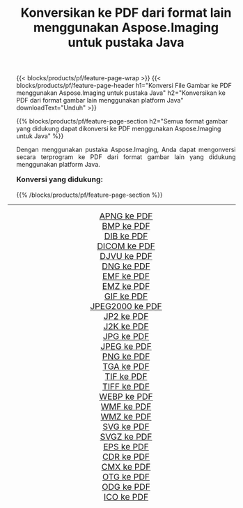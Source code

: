 ﻿---
title: Konversikan ke PDF dari format lain menggunakan Aspose.Imaging untuk pustaka Java 
weight: 3920
url: /id/java/conversion/to/pdf/ 
lang: id
langdirlevel: 2
locales: zh-hans,ja,it,ru,de,es,fr,nl,id,lt,pl,pt,vi,tr,ko,zh-hant,ar,hi,th,sv,cs,uk,he
description: Menggunakan Aspose.Imaging Anda dapat mengonversi ke PDF dari format lain menggunakan Java
---

{{< blocks/products/pf/feature-page-wrap >}}
{{< blocks/products/pf/feature-page-header h1="Konversi File Gambar ke PDF menggunakan Aspose.Imaging untuk pustaka Java" h2="Konversikan ke PDF dari format gambar lain menggunakan platform Java" downloadText="Unduh" >}}


{{% blocks/products/pf/feature-page-section  h2="Semua format gambar yang didukung dapat dikonversi ke PDF menggunakan Aspose.Imaging untuk Java" %}}
<p align=justify>Dengan menggunakan pustaka Aspose.Imaging, Anda dapat mengonversi secara terprogram ke PDF dari format gambar lain yang didukung menggunakan platform Java.</p>
<h3 style="margin-top:16px;">
Konversi yang didukung:
</h3>
{{% /blocks/products/pf/feature-page-section %}}
<div class="container-fluid productfamilypage bg-gray">
    <div class="convertypes bg-gray agp-content section">
        <div class="container">
		<hr style="margin-left:-20px;"/>
		<div class="row other-converters" style="gap: 10px;font-size: 19px;text-align:center;">
		    <div class='col-md-3 other-converter remove-lp remove-rp'><a href="/imaging/id/java/conversion/apng-to-pdf/" style="padding:15px;">APNG ke PDF</a></div>
<div class='col-md-3 other-converter remove-lp remove-rp'><a href="/imaging/id/java/conversion/bmp-to-pdf/" style="padding:15px;">BMP ke PDF</a></div>
<div class='col-md-3 other-converter remove-lp remove-rp'><a href="/imaging/id/java/conversion/dib-to-pdf/" style="padding:15px;">DIB ke PDF</a></div>
<div class='col-md-3 other-converter remove-lp remove-rp'><a href="/imaging/id/java/conversion/dicom-to-pdf/" style="padding:15px;">DICOM ke PDF</a></div>
<div class='col-md-3 other-converter remove-lp remove-rp'><a href="/imaging/id/java/conversion/djvu-to-pdf/" style="padding:15px;">DJVU ke PDF</a></div>
<div class='col-md-3 other-converter remove-lp remove-rp'><a href="/imaging/id/java/conversion/dng-to-pdf/" style="padding:15px;">DNG ke PDF</a></div>
<div class='col-md-3 other-converter remove-lp remove-rp'><a href="/imaging/id/java/conversion/emf-to-pdf/" style="padding:15px;">EMF ke PDF</a></div>
<div class='col-md-3 other-converter remove-lp remove-rp'><a href="/imaging/id/java/conversion/emz-to-pdf/" style="padding:15px;">EMZ ke PDF</a></div>
<div class='col-md-3 other-converter remove-lp remove-rp'><a href="/imaging/id/java/conversion/gif-to-pdf/" style="padding:15px;">GIF ke PDF</a></div>
<div class='col-md-3 other-converter remove-lp remove-rp'><a href="/imaging/id/java/conversion/jpeg2000-to-pdf/" style="padding:15px;">JPEG2000 ke PDF</a></div>
<div class='col-md-3 other-converter remove-lp remove-rp'><a href="/imaging/id/java/conversion/jp2-to-pdf/" style="padding:15px;">JP2 ke PDF</a></div>
<div class='col-md-3 other-converter remove-lp remove-rp'><a href="/imaging/id/java/conversion/j2k-to-pdf/" style="padding:15px;">J2K ke PDF</a></div>
<div class='col-md-3 other-converter remove-lp remove-rp'><a href="/imaging/id/java/conversion/jpg-to-pdf/" style="padding:15px;">JPG ke PDF</a></div>
<div class='col-md-3 other-converter remove-lp remove-rp'><a href="/imaging/id/java/conversion/jpeg-to-pdf/" style="padding:15px;">JPEG ke PDF</a></div>
<div class='col-md-3 other-converter remove-lp remove-rp'><a href="/imaging/id/java/conversion/png-to-pdf/" style="padding:15px;">PNG ke PDF</a></div>
<div class='col-md-3 other-converter remove-lp remove-rp'><a href="/imaging/id/java/conversion/tga-to-pdf/" style="padding:15px;">TGA ke PDF</a></div>
<div class='col-md-3 other-converter remove-lp remove-rp'><a href="/imaging/id/java/conversion/tif-to-pdf/" style="padding:15px;">TIF ke PDF</a></div>
<div class='col-md-3 other-converter remove-lp remove-rp'><a href="/imaging/id/java/conversion/tiff-to-pdf/" style="padding:15px;">TIFF ke PDF</a></div>
<div class='col-md-3 other-converter remove-lp remove-rp'><a href="/imaging/id/java/conversion/webp-to-pdf/" style="padding:15px;">WEBP ke PDF</a></div>
<div class='col-md-3 other-converter remove-lp remove-rp'><a href="/imaging/id/java/conversion/wmf-to-pdf/" style="padding:15px;">WMF ke PDF</a></div>
<div class='col-md-3 other-converter remove-lp remove-rp'><a href="/imaging/id/java/conversion/wmz-to-pdf/" style="padding:15px;">WMZ ke PDF</a></div>
<div class='col-md-3 other-converter remove-lp remove-rp'><a href="/imaging/id/java/conversion/svg-to-pdf/" style="padding:15px;">SVG ke PDF</a></div>
<div class='col-md-3 other-converter remove-lp remove-rp'><a href="/imaging/id/java/conversion/svgz-to-pdf/" style="padding:15px;">SVGZ ke PDF</a></div>
<div class='col-md-3 other-converter remove-lp remove-rp'><a href="/imaging/id/java/conversion/eps-to-pdf/" style="padding:15px;">EPS ke PDF</a></div>
<div class='col-md-3 other-converter remove-lp remove-rp'><a href="/imaging/id/java/conversion/cdr-to-pdf/" style="padding:15px;">CDR ke PDF</a></div>
<div class='col-md-3 other-converter remove-lp remove-rp'><a href="/imaging/id/java/conversion/cmx-to-pdf/" style="padding:15px;">CMX ke PDF</a></div>
<div class='col-md-3 other-converter remove-lp remove-rp'><a href="/imaging/id/java/conversion/otg-to-pdf/" style="padding:15px;">OTG ke PDF</a></div>
<div class='col-md-3 other-converter remove-lp remove-rp'><a href="/imaging/id/java/conversion/odg-to-pdf/" style="padding:15px;">ODG ke PDF</a></div>
<div class='col-md-3 other-converter remove-lp remove-rp'><a href="/imaging/id/java/conversion/ico-to-pdf/" style="padding:15px;">ICO ke PDF</a></div>
                </div>
        </div>
    </div>
</div>
<br/>

